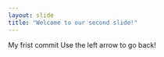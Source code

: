 ```yaml
---
layout: slide
title: "Welcome to our second slide!"
---
```

My frist commit
Use the left arrow to go back!
